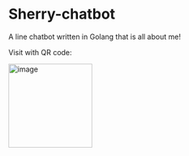 # Sherry-chatbot
A line chatbot written in Golang that is all about me!

Visit with QR code: 

<img width="165" alt="image" src="https://user-images.githubusercontent.com/71546959/165785098-aa8dce4b-4eeb-47f1-b796-becaccd3b877.png">
